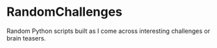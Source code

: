 # RandomChallenges
Random Python scripts built as I come across interesting challenges or brain teasers.
